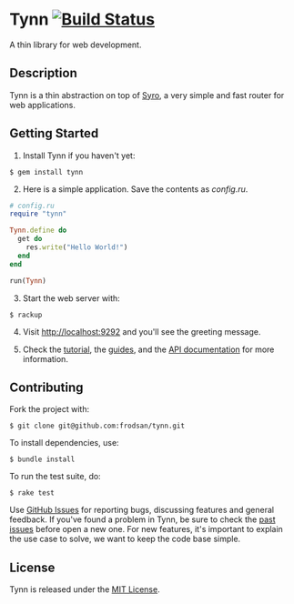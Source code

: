 Tynn [![Build Status](https://travis-ci.org/frodsan/tynn.svg)](https://travis-ci.org/frodsan/tynn)
====

A thin library for web development.

Description
-----------

Tynn is a thin abstraction on top of [Syro][syro], a very simple and fast
router for web applications.

Getting Started
---------------

1. Install Tynn if you haven't yet:

  ```
  $ gem install tynn
  ```

2. Here is a simple application. Save the contents as *config.ru*.

  ```ruby
  # config.ru
  require "tynn"

  Tynn.define do
    get do
      res.write("Hello World!")
    end
  end

  run(Tynn)
  ```

3. Start the web server with:

  ```
  $ rackup
  ```

4. Visit <http://localhost:9292> and you'll see the greeting message.

5. Check the [tutorial](http://tynn.xyz/tutorial.html), the [guides](http://tynn.xyz),
   and the [API documentation](http://rdoc.info/github/frodsan/tynn/master) for
   more information.

Contributing
------------

Fork the project with:

```
$ git clone git@github.com:frodsan/tynn.git
```

To install dependencies, use:

```
$ bundle install
```

To run the test suite, do:

```
$ rake test
```

Use [GitHub Issues][issues] for reporting bugs, discussing features and
general feedback.  If you've found a problem in Tynn, be sure to check
the [past issues](https://github.com/frodsan/tynn/issues?state=closed)
before open a new one. For new features, it's important to explain the
use case to solve, we want to keep the code base simple.

License
-------

Tynn is released under the [MIT License][mit].

[contributing]: https://github.com/frodsan/tynn/blob/master/CONTRIBUTING.md
[issues]: https://github.com/frodsan/tynn/issues
[mit]: http://www.opensource.org/licenses/MIT
[start]: http://tynn.xyz/tutorial.html
[syro]: http://soveran.github.io/syro/
